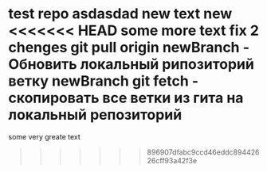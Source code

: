 test repo
asdasdad
new text
new
<<<<<<< HEAD
some more text
fix 2 chenges
git pull origin newBranch - Обновить локальный рипозиторий ветку newBranch
git fetch - скопировать все ветки из гита на локальный репозиторий
=======
some very greate text
>>>>>>> 896907dfabc9ccd46eddc89442626cff93a42f3e
